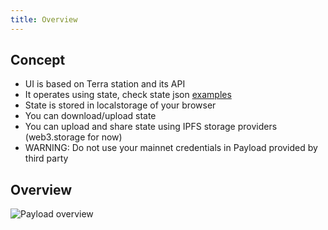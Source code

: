 ```yaml
---
title: Overview
---
```


## Concept

- UI is based on Terra station and its API
- It operates using state, check state json [examples](/docs/examples)
- State is stored in localstorage of your browser
- You can download/upload state
- You can upload and share state using IPFS storage providers (web3.storage for now)
- WARNING: Do not use your mainnet credentials in Payload provided by third party

## Overview

![Payload overview](/outpost/OPWindow.png 'Payload anatomy')
